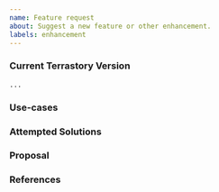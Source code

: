 ```yaml
---
name: Feature request
about: Suggest a new feature or other enhancement.
labels: enhancement
---
```


<!--
Hi there,

Thank you for opening an issue. Please note that we try to keep the Terrastory issue tracker reserved for bug reports and feature requests.
-->

### Current Terrastory Version
<!---
Run `terrastory -v` to show the version, and paste the result between the ``` marks below. This will record which version was current at the time of your feature request, to help manage the request backlog.

If you're not using the latest version, please check to see if something related to your request has already been implemented in a later version.
-->

```
...
```

### Use-cases
<!---
In order to properly evaluate a feature request, it is necessary to understand the use-cases for it.

Please describe below the _end goal_ you are trying to achieve that has led you to request this feature.

Please keep this section focused on the problem and not on the suggested solution. We'll get to that in a moment, below!
-->

### Attempted Solutions
<!---
If you've already tried to solve the problem within Terrastory's existing features and found a limitation that prevented you from succeeding, please describe it below in as much detail as possible.
--->

### Proposal
<!---
If you have an idea for a way to address the problem via a change to Terrastory features, please describe it below.
-->

### References
<!--
Are there any other GitHub issues, whether open or closed, that are related to the problem you've described above or to the suggested solution? If so, please create a list below that mentions each of them. For example:

- #6017

-->
